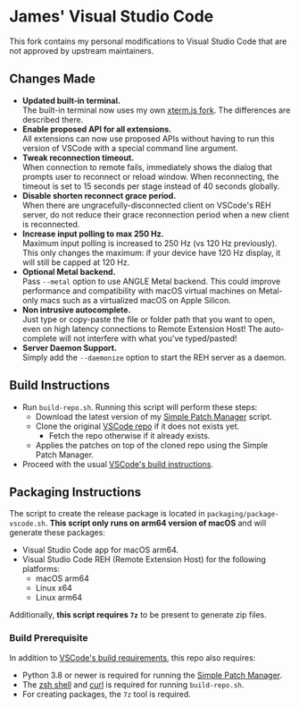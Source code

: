 # James' Visual Studio Code

This fork contains my personal modifications to Visual Studio Code that are not approved by upstream maintainers.

## Changes Made

- **Updated built-in terminal.**  
  The built-in terminal now uses my own [xterm.js fork](https://github.com/jamestut/xterm.js). The differences are described there.
- **Enable proposed API for all extensions.**  
  All extensions can now use proposed APIs without having to run this version of VSCode with a special command line argument.
- **Tweak reconnection timeout.**  
  When connection to remote fails, immediately shows the dialog that prompts user to reconnect or reload window. When reconnecting, the timeout is set to 15 seconds per stage instead of 40 seconds globally.
- **Disable shorten reconnect grace period.**  
  When there are ungracefully-disconnected client on VSCode's REH server, do not reduce their grace reconnection period when a new client is reconnected.
- **Increase input polling to max 250 Hz.**  
  Maximum input polling is increased to 250 Hz (vs 120 Hz previously). This only changes the maximum: if your device have 120 Hz display, it will still be capped at 120 Hz.
- **Optional Metal backend.**  
  Pass `--metal` option to use ANGLE Metal backend. This could improve performance and compatibility with macOS virtual machines on Metal-only macs such as a virtualized macOS on Apple Silicon.
- **Non intrusive autocomplete.**  
  Just type or copy-paste the file or folder path that you want to open, even on high latency connections to Remote Extension Host! The auto-complete will not interfere with what you've typed/pasted!
- **Server Daemon Support.**  
  Simply add the `--daemonize` option to start the REH server as a daemon.

## Build Instructions

- Run `build-repo.sh`. Running this script will perform these steps:
  - Download the latest version of my [Simple Patch Manager](https://github.com/jamestut/spm) script.
  - Clone the original [VSCode repo](https://github.com/microsoft/vscode) if it does not exists yet.
    - Fetch the repo otherwise if it already exists.
  - Applies the patches on top of the cloned repo using the Simple Patch Manager.
- Proceed with the usual [VSCode's build instructions](https://github.com/microsoft/vscode/wiki/How-to-Contribute).

## Packaging Instructions

The script to create the release package is located in `packaging/package-vscode.sh`. **This script only runs on arm64 version of macOS** and will generate these packages:

- Visual Studio Code app for macOS arm64.
- Visual Studio Code REH (Remote Extension Host) for the following platforms:
  - macOS arm64
  - Linux x64
  - Linux arm64

Additionally, **this script requires `7z`** to be present to generate zip files.

### Build Prerequisite

In addition to [VSCode's build requirements](https://github.com/microsoft/vscode/wiki/How-to-Contribute), this repo also requires:

- Python 3.8 or newer is required for running the [Simple Patch Manager](https://github.com/jamestut/spm).
- The [zsh shell](https://www.zsh.org) and [curl](https://curl.se) is required for running `build-repo.sh`.
- For creating packages, the `7z` tool is required.
